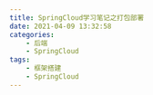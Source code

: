 ```yaml
---
title: SpringCloud学习笔记之打包部署
date: 2021-04-09 13:32:58
categories:
    - 后端
    - SpringCloud
tags:
    - 框架搭建
    - SpringCloud
---
```

